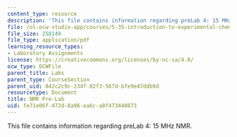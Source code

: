 ```yaml
---
content_type: resource
description: 'This file contains information regarding preLab 4: 15 MHz NMR.'
file: /ol-ocw-studio-app/courses/5-35-introduction-to-experimental-chemistry-fall-2012/fe71e06f472d8a96ea6ca8f473440873_MIT5_35F12_15MHzNMRPreLab4.pdf
file_size: 258149
file_type: application/pdf
learning_resource_types:
- Laboratory Assignments
license: https://creativecommons.org/licenses/by-nc-sa/4.0/
ocw_type: OCWFile
parent_title: Labs
parent_type: CourseSection
parent_uid: 842c2c9c-234f-82f3-567d-bfe9e47ddb9d
resourcetype: Document
title: NMR Pre-Lab
uid: fe71e06f-472d-8a96-ea6c-a8f473440873
---
```

This file contains information regarding preLab 4: 15 MHz NMR.